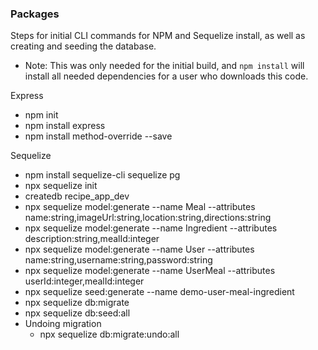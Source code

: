 ### Packages

Steps for initial CLI commands for NPM and Sequelize install, as well as creating and seeding the database.  

* Note: This was only needed for the initial build, and ```npm install``` will install all needed dependencies for a user who downloads this code. 

Express
- npm init
- npm install express
- npm install method-override --save

Sequelize
- npm install sequelize-cli sequelize pg
- npx sequelize init
- createdb recipe_app_dev
- npx sequelize model:generate --name Meal --attributes name:string,imageUrl:string,location:string,directions:string
- npx sequelize model:generate --name Ingredient --attributes description:string,mealId:integer
- npx sequelize model:generate --name User --attributes name:string,username:string,password:string
- npx sequelize model:generate --name UserMeal --attributes userId:integer,mealId:integer
- npx sequelize seed:generate --name demo-user-meal-ingredient
- npx sequelize db:migrate
- npx sequelize db:seed:all
- Undoing migration
  * npx sequelize db:migrate:undo:all